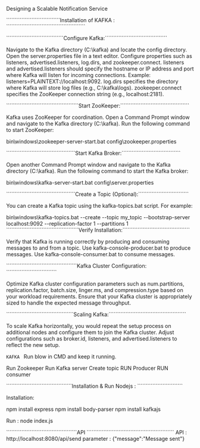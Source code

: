Designing a Scalable Notification Service

````````````````````````````````Installation of KAFKA : ```````````````````````````````````````````````


``````````````````````````````````Configure Kafka:`````````````````````````````````````

Navigate to the Kafka directory (C:\kafka) and locate the config directory.
Open the server.properties file in a text editor.
Configure properties such as listeners, advertised.listeners, log.dirs, and zookeeper.connect.
listeners and advertised.listeners should specify the hostname or IP address and port where Kafka will listen for incoming connections. Example: listeners=PLAINTEXT://localhost:9092.
log.dirs specifies the directory where Kafka will store log files (e.g., C:\kafka\logs).
zookeeper.connect specifies the ZooKeeper connection string (e.g., localhost:2181).

```````````````````````````````````````````Start ZooKeeper:`````````````````````````````````````````

Kafka uses ZooKeeper for coordination. Open a Command Prompt window and navigate to the Kafka directory (C:\kafka).
Run the following command to start ZooKeeper:

bin\windows\zookeeper-server-start.bat config\zookeeper.properties

`````````````````````````````````````````Start Kafka Broker:```````````````````````````````````

Open another Command Prompt window and navigate to the Kafka directory (C:\kafka).
Run the following command to start the Kafka broker:

bin\windows\kafka-server-start.bat config\server.properties

`````````````````````````````````````````Create a Topic (Optional):``````````````````````````````

You can create a Kafka topic using the kafka-topics.bat script. For example:

bin\windows\kafka-topics.bat --create --topic my_topic --bootstrap-server localhost:9092 --replication-factor 1 --partitions 1
```````````````````````````````````````````Verify Installation:````````````````````````````````````````

Verify that Kafka is running correctly by producing and consuming messages to and from a topic.
Use kafka-console-producer.bat to produce messages.
Use kafka-console-consumer.bat to consume messages.

``````````````````````````````````````````Kafka Cluster Configuration: ``````````````````````````````

Optimize Kafka cluster configuration parameters such as num.partitions, replication.factor, batch.size, linger.ms, and compression.type based on your workload requirements. Ensure that your Kafka cluster is appropriately sized to handle the expected message throughput.

````````````````````````````````````````Scaling Kafka:``````````````````````````````````````````````

To scale Kafka horizontally, you would repeat the setup process on additional nodes and configure them to join the Kafka cluster.
Adjust configurations such as broker.id, listeners, and advertised.listeners to reflect the new setup.

````````````````````````````````````````KAFKA ````````````````````````````````````````
Run blow in CMD and keep it running.

Run Zookeeper
Run Kafka server
Create topic
RUN Producer
RUN consumer

```````````````````````````````````````Installation & Run Nodejs : ```````````````````````````

Installation:

npm install express
npm install body-parser
npm install kafkajs
 
Run :
node index.js

``````````````````````````````````````````API ````````````````````````````````````````````````````
API : http://localhost:8080/api/send
parameter : {"message":"Message sent"}

